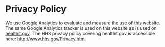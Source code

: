 # Privacy Policy

We use Google Analytics to evaluate and measure the use of this website. The same Google Analytics tracker is used on this website as is used on <a target = "_blank" href = "https://www.healthit.gov/">healthit.gov</a>. The HHS privacy policy covering healthit.gov is accessible here: <a target = "_blank" href = "http://www.hhs.gov/Privacy.html">http://www.hhs.gov/Privacy.html</a>